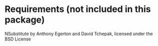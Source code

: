 # Requirements (not included in this package)
NSubstitute by Anthony Egerton and David Tchepak, licensed under the BSD License